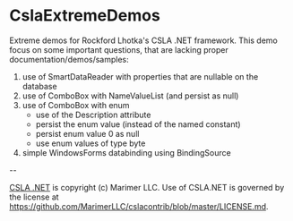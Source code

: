 # CslaExtremeDemos

Extreme demos for Rockford Lhotka's CSLA .NET framework.
This demo focus on some important questions, that are lacking proper documentation/demos/samples:
1) use of SmartDataReader with properties that are nullable on the database
2) use of ComboBox with NameValueList (and persist as null)
3) use of ComboBox with enum
    - use of the Description attribute
    - persist the enum value (instead of the named constant)
    - persist enum value 0 as null
    - use enum values of type byte
4) simple WindowsForms databinding using BindingSource

--

[CSLA .NET](http://www.cslanet.com) is copyright (c) Marimer LLC. Use of CSLA.NET is governed by the license 
at https://github.com/MarimerLLC/cslacontrib/blob/master/LICENSE.md.
